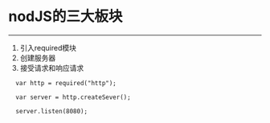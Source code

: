 # nodJS的三大板块
***
1. 引入required模块
2. 创建服务器
3. 接受请求和响应请求

```nodeJS
  var http = required("http");
  
  var server = http.createSever();
  
  server.listen(8080);
```
